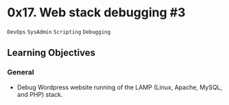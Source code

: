 # 0x17. Web stack debugging #3
`DevOps` `SysAdmin` `Scripting` `Debugging`
## Learning Objectives
### General
- Debug Wordpress website running of the LAMP (Linux, Apache, MySQL, and PHP) stack.
